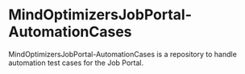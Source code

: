 # MindOptimizersJobPortal-AutomationCases
MindOptimizersJobPortal-AutomationCases is a repository to handle automation test cases for the Job Portal.
